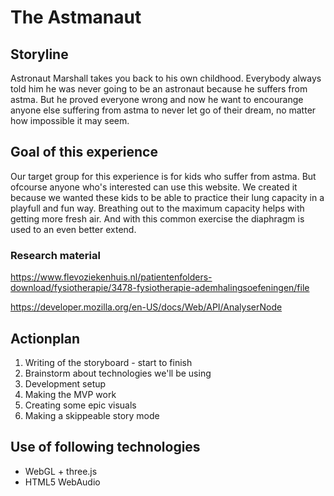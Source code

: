# The Astmanaut
 
## Storyline
Astronaut Marshall takes you back to his own childhood. Everybody always told him he
was never going to be an astronaut because he suffers from astma. But he proved
everyone wrong and now he want to encourange anyone else suffering from astma to never
let go of their dream, no matter how impossible it may seem.

## Goal of this experience
Our target group for this experience is for kids who suffer from astma. But ofcourse
anyone who's interested can use this website. We created it because we wanted these kids
to be able to practice their lung capacity in a playfull and fun way. Breathing out
to the maximum capacity helps with getting more fresh air. And with this common exercise
the diaphragm is used to an even better extend. 

### Research material
https://www.flevoziekenhuis.nl/patientenfolders-download/fysiotherapie/3478-fysiotherapie-ademhalingsoefeningen/file

https://developer.mozilla.org/en-US/docs/Web/API/AnalyserNode

## Actionplan
1) Writing of the storyboard - start to finish
2) Brainstorm about technologies we'll be using
3) Development setup
4) Making the MVP work
5) Creating some epic visuals
6) Making a skippeable story mode


## Use of following technologies
* WebGL + three.js
* HTML5 WebAudio